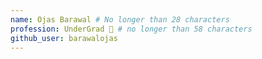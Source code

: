 ```yaml
---
name: Ojas Barawal # No longer than 28 characters
profession: UnderGrad 🚩 # no longer than 58 characters
github_user: barawalojas
---
```

